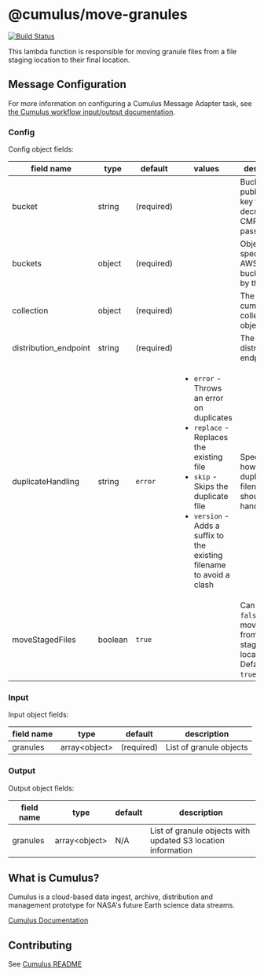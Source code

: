 # @cumulus/move-granules

[![Build Status](https://travis-ci.org/nasa/cumulus.svg?branch=master)](https://travis-ci.org/nasa/cumulus)

This lambda function is responsible for moving granule files from a file staging location to their final location.

## Message Configuration

For more information on configuring a Cumulus Message Adapter task, see [the Cumulus workflow input/output documentation](https://nasa.github.io/cumulus/docs/workflows/input_output).

### Config

Config object fields:

| field name | type | default | values | description
| ---------- | ---- | ------- | ------ | -----------
| bucket | string | (required) | | Bucket with public/private key for decrypting CMR password
| buckets | object | (required) | | Object specifying AWS S3 buckets used by this task
| collection | object | (required) | | The cumulus-api collection object
| distribution_endpoint | string | (required) | | The API distribution endpoint
| duplicateHandling | string | `error` | <ul><li>`error` - Throws an error on duplicates</li><li>`replace` - Replaces the existing file</li><li>`skip` - Skips the duplicate file</li><li>`version` - Adds a suffix to the existing filename to avoid a clash</li></ul> | Specifies how duplicate filenames should be handled
| moveStagedFiles | boolean | `true` | | Can set to `false` to skip moving files from the staging location. Defaults to `true`.

### Input

Input object fields:

| field name | type | default | description
| ---------- | ---- | ------- | -----------
| granules | array\<object\> | (required) | List of granule objects

### Output

Output object fields:

| field name | type | default | description
| ---------- | ---- | ------- | -----------
granules | array\<object\> | N/A | List of granule objects with updated S3 location information

## What is Cumulus?

Cumulus is a cloud-based data ingest, archive, distribution and management prototype for NASA's future Earth science data streams.

[Cumulus Documentation](https://nasa.github.io/cumulus)

## Contributing

See [Cumulus README](https://github.com/nasa/cumulus/blob/master/README.md#installing-and-deploying)

